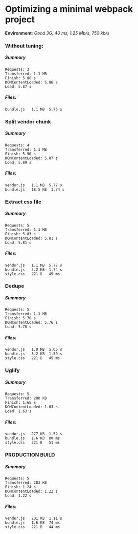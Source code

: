 # Optimizing a minimal webpack project

**Environment**: *Good 3G, 40 ms, 1.25 Mb/s, 750 kb/s*

### Without tuning:

##### Summary
```
Requests: 3
Transferred: 1.1 MB
Finish: 5.88 s
DOMContentLoaded: 5.86 s
Load: 5.87 s
```

##### Files:
```
bundle.js   1.1 MB  5.75 s
```

### Split vendor chunk

##### Summary
```
Requests: 4
Transferred: 1.1 MB
Finish: 5.90 s
DOMContentLoaded: 5.87 s
Load: 5.89 s
```

##### Files:
```
vendor.js   1.1 MB  5.77 s
bundle.js   18.5 KB  1.74 s
```

### Extract css file

##### Summary
```
Requests: 5
Transferred: 1.1 MB
Finish: 5.83 s
DOMContentLoaded: 5.81 s
Load: 5.81 s
```

##### Files:
```
vendor.js   1.1 MB  5.77 s
bundle.js   3.2 KB  1.74 s
style.css   221 B   49 ms
```

### Dedupe

##### Summary
```
Requests: 5
Transferred: 1.1 MB
Finish: 5.78 s
DOMContentLoaded: 5.76 s
Load: 5.76 s
```

##### Files:
```
vendor.js   1.0 MB  5.65 s
bundle.js   3.2 KB  1.59 s
style.css   221 B   45 ms
```

### Uglify

##### Summary
```
Requests: 5
Transferred: 280 KB
Finish: 1.65 s
DOMContentLoaded: 1.63 s
Load: 1.63 s
```

##### Files:
```
vendor.js   277 KB  1.52 s
bundle.js   1.6 KB  80 ms
style.css   221 B   51 ms
```

### PRODUCTION BUILD

##### Summary
```
Requests: 5
Transferred: 203 KB
Finish: 1.24 s
DOMContentLoaded: 1.22 s
Load: 1.22 s
```

##### Files:
```
vendor.js   201 KB  1.11 s
bundle.js   1.6 KB  74 ms
style.css   221 B   44 ms
```